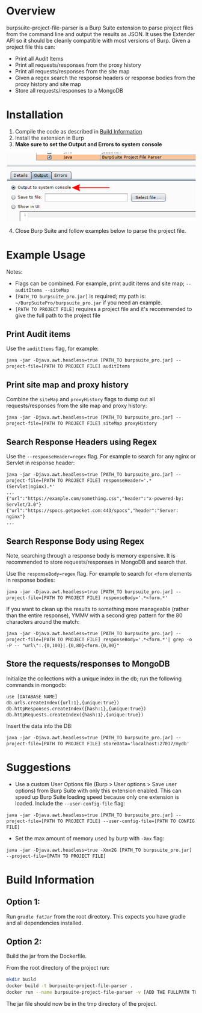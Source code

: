 # Overview

burpsuite-project-file-parser is a Burp Suite extension to parse project files from the command line and output the results as JSON. It uses the Extender API so it should be cleanly compatible with most versions of Burp. Given a project file this can:

- Print all Audit Items 
- Print all requests/responses from the proxy history
- Print all requests/responses from the site map
- Given a regex search the response headers or response bodies from the proxy history and site map
- Store all requests/responses to a MongoDB

# Installation

1. Compile the code as described in [Build Information](https://github.com/BuffaloWill/burpsuite-project-file-parser#build-information)
2. Install the extension in Burp
3. **Make sure to set the Output and Errors to system console**

![Set console output](output_to_console.png?raw=true)

4. Close Burp Suite and follow examples below to parse the project file.

# Example Usage

Notes:
- Flags can be combined. For example, print audit items and site map; `--auditItems --siteMap`
- `[PATH_TO burpsuite_pro.jar]` is required; my path is: `~/BurpSuitePro/burpsuite_pro.jar` if you need an example. 
- `[PATH TO PROJECT FILE]` requires a project file and it's recommended to give the full path to the project file

## Print Audit items

Use the `auditItems` flag, for example:

```
java -jar -Djava.awt.headless=true [PATH_TO burpsuite_pro.jar] --project-file=[PATH TO PROJECT FILE] auditItems 
```

## Print site map and proxy history

Combine the `siteMap` and `proxyHistory` flags to dump out all requests/responses from the site map and proxy history:

```
java -jar -Djava.awt.headless=true [PATH_TO burpsuite_pro.jar] --project-file=[PATH TO PROJECT FILE] siteMap proxyHistory 
```

## Search Response Headers using Regex

Use the `--responseHeader=regex` flag. For example to search for any nginx or Servlet in response header:

```
java -jar -Djava.awt.headless=true [PATH_TO burpsuite_pro.jar] --project-file=[PATH TO PROJECT FILE] responseHeader='.*(Servlet|nginx).*'
...
{"url":"https://example.com/something.css","header":"x-powered-by: Servlet/3.0"}
{"url":"https://spocs.getpocket.com:443/spocs","header":"Server: nginx"}
...
```

## Search Response Body using Regex

Note, searching through a response body is memory expensive. It is recommended to store requests/responses in MongoDB and search that. 

Use the `responseBody=regex` flag. For example to search for `<form` elements in response bodies:
```
java -jar -Djava.awt.headless=true [PATH_TO burpsuite_pro.jar] --project-file=[PATH TO PROJECT FILE] responseBody='.*<form.*'
```

If you want to clean up the results to something more manageable (rather than the entire response), YMMV with a second grep pattern for the 80 characters around the match:
```
java -jar -Djava.awt.headless=true [PATH_TO burpsuite_pro.jar] --project-file=[PATH TO PROJECT FILE] responseBody='.*<form.*'| grep -o -P -- "url\":.{0,100}|.{0,80}<form.{0,80}"
```

## Store the requests/responses to MongoDB

Initialize the collections with a unique index in the db; run the following commands in mongodb:

```
use [DATABASE NAME]
db.urls.createIndex({url:1},{unique:true})
db.httpResponses.createIndex({hash:1},{unique:true})
db.httpRequests.createIndex({hash:1},{unique:true})
```

Insert the data into the DB:
```
java -jar -Djava.awt.headless=true [PATH_TO burpsuite_pro.jar] --project-file=[PATH TO PROJECT FILE] storeData='localhost:27017/mydb'
```

# Suggestions

- Use a custom User Options file (Burp > User options > Save user options) from Burp Suite with only this extension enabled. This can speed up Burp Suite loading speed because only one extension is loaded. Include the `--user-config-file` flag:
```
java -jar -Djava.awt.headless=true [PATH_TO burpsuite_pro.jar] --project-file=[PATH TO PROJECT FILE] --user-config-file=[PATH TO CONFIG FILE]
```

- Set the max amount of memory used by burp with `-Xmx` flag:
```
java -jar -Djava.awt.headless=true -Xmx2G [PATH_TO burpsuite_pro.jar] --project-file=[PATH TO PROJECT FILE] 
```

# Build Information

## Option 1:
Run `gradle fatJar` from the root directory. This expects you have gradle and all dependencies installed.

## Option 2:
Build the jar from the Dockerfile.

From the root directory of the project run:
```bash
mkdir build
docker build -t burpsuite-project-file-parser .
docker run --name burpsuite-project-file-parser -v [ADD THE FULLPATH TO YOUR CWD]/build:/tmp burpsuite-project-file-parser
```

The jar file should now be in the tmp directory of the project.

